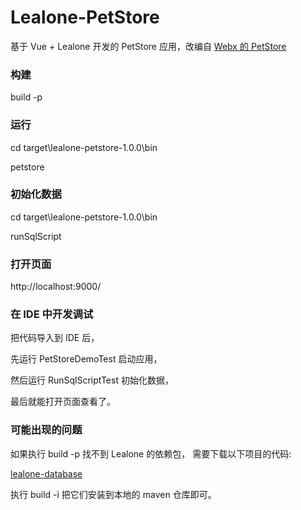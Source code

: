 # Lealone-PetStore

基于 Vue + Lealone 开发的 PetStore 应用，改编自 [Webx 的 PetStore](https://github.com/webx/citrus-sample)



### 构建

build -p



### 运行

cd target\lealone-petstore-1.0.0\bin

petstore



### 初始化数据

cd target\lealone-petstore-1.0.0\bin

runSqlScript



### 打开页面

http://localhost:9000/



### 在 IDE 中开发调试


把代码导入到 IDE 后，

先运行 PetStoreDemoTest 启动应用，

然后运行 RunSqlScriptTest 初始化数据，

最后就能打开页面查看了。



### 可能出现的问题

如果执行 build -p 找不到 Lealone 的依赖包，
需要下载以下项目的代码: 

[lealone-database](https://github.com/lealone/Lealone)


执行 build -i 把它们安装到本地的 maven 仓库即可。
